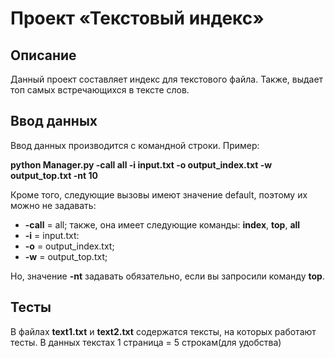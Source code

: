 # Проект «Текстовый индекс»
## Описание
Данный проект составляет индекс для текстового файла. 
Также, выдает топ самых встречающихся в тексте слов. 
## Ввод данных
Ввод данных производится с командной строки. Пример:

**python Manager.py -call all -i input.txt -o output_index.txt -w output_top.txt -nt 10**

Кроме того, следующие вызовы имеют значение default, поэтому их можно не задавать:

* **-call** = all; также, она имеет следующие команды: **index**, **top**, **all**
* **-i** = input.txt:
* **-o** = output_index.txt;
* **-w** = output_top.txt;

Но, значение **-nt** задавать обязательно, если вы запросили команду **top**.

## Тесты
В файлах **text1.txt** и **text2.txt** содержатся тексты, на которых работают тесты. В данных текстах 
1 страница = 5 строкам(для удобства)

 